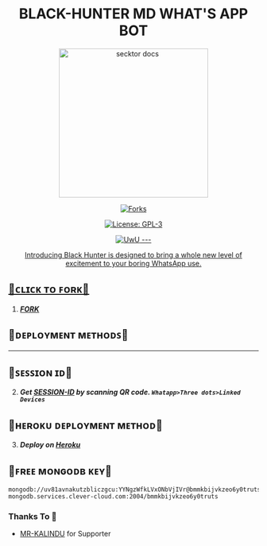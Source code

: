  <h1 align="center">BLACK-HUNTER MD WHAT'S APP BOT</h1>
 
 <p align="center">  
  <a href="https://github.com/MR-SACHIYA1">
    <img alt="secktor docs" height="300" src="https://telegra.ph/file/a267bb4341e4a11e42eb9.jpg">    
   </a>
</p>
<p align="center">
  <a href="" target="_blank">
    <img alt="Forks" src="https://img.shields.io/github/forks/MR-SACHIYA1/BLACK-HUNTER" />
  </a> 
<p align="center">
  <a aria-label="BLAC-HUNTER is free to use" href="https://github.com/MR-SACHIYA1/BLACK-HUNTER/blob/main/LICENCE" target="_blank">
    <img alt="License: GPL-3" src="https://badges.frapsoft.com/os/gpl/gpl.png?v=103)](https://opensource.org/licenses/GPL-3.0/" target="_blank" />
  </a>
</p>

 <p align="center">
   <a href="https://github.com/MR-SACHIYA1"><img src="http://readme-typing-svg.herokuapp.com?color=FF0000&center=true&vCenter=true&multiline=false&lines=BLACK-HUNTER+MD+BOT;OWNER=MR-SACHIYA;DATA  BASE=SECKTOR;GIVE+STAR+AND+FORK+THIS+MY+REPO ;Follow+My+Github" alt="UwU">
---

  <p align="center"> Introducing Black Hunter is designed to bring a whole new level of excitement to your boring WhatsApp use. </p>
 
  

## 🌷ᴄʟɪᴄᴋ ᴛᴏ ꜰᴏʀᴋ🌷

1.  ***[FORK](https://github.com/MR-SACHIYA1/BLACK-HUNTER/fork)***
 
   
   
   ## 🌷ᴅᴇᴩʟᴏʏᴍᴇɴᴛ ᴍᴇᴛʜᴏᴅꜱ🌷
---

## 🌷ꜱᴇꜱꜱɪᴏɴ ɪᴅ🌷

2. ***Get [SESSION-ID](https://rowdy-baby-qr-94d785f490a0.herokuapp.com/) by scanning QR code. `Whatapp>Three dots>Linked Devices`***



## 🌷ʜᴇʀᴏᴋᴜ ᴅᴇᴩʟᴏʏᴍᴇɴᴛ ᴍᴇᴛʜᴏᴅ🌷

3.  ***Deploy on [Heroku](https://heroku.com/deploy?template=https://github.com/MR-SACHIYA1/BLACK-HUNTER)***



## 🌷ꜰʀᴇᴇ ᴍᴏɴɢᴏᴅʙ ᴋᴇʏ🌷
```
mongodb://uv81avnakutzbliczgcu:YYNgzWfkLVxONbVjIVr@bmmkbijvkzeo6y0truts-mongodb.services.clever-cloud.com:2004/bmmkbijvkzeo6y0truts
```

### Thanks To 🔖

- [MR-KALINDU](https://github.com/MR-KALINDU) for Supporter
